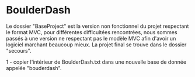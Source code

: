 # BoulderDash


Le dossier "BaseProject" est la version non fonctionnel du projet respectant le format MVC, pour différentes difficultées rencontrées, nous sommes passés à une version ne respectant pas le modèle MVC afin d'avoir un logiciel marchant beaucoup mieux.
La projet final se trouve dans le dossier "secours".


1 - copier l'intérieur de BoulderDash.txt dans une nouvelle base de donnée appelée "bouderdash".
